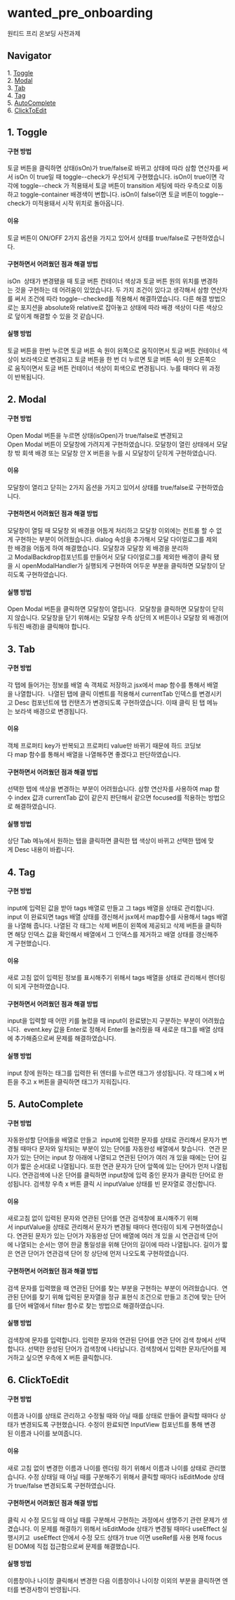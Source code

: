 # wanted_pre_onboarding
원티드 프리 온보딩 사전과제
   
   
## Navigator   
1. [Toggle](https://github.com/jres1007/wanted_pre_onboarding/edit/main/README.md#1toggle)   
2. [Modal](https://github.com/jres1007/wanted_pre_onboarding/edit/main/README.md#2modal)   
3. [Tab](https://github.com/jres1007/wanted_pre_onboarding/edit/main/README.md#3tab)   
4. [Tag](https://github.com/jres1007/wanted_pre_onboarding/edit/main/README.md#4tag)   
5. [AutoComplete](https://github.com/jres1007/wanted_pre_onboarding/edit/main/README.md#5autocomplete)   
6. [ClickToEdit](https://github.com/jres1007/wanted_pre_onboarding/edit/main/README.md#6clicktoedit)   

## 1. Toggle

#### 구현 방법

토글 버튼을 클릭하면 상태(isOn)가 true/false로 바뀌고 상태에 따라 삼함 연산자를 써서 isOn 이 true일 때 toggle--check가 우선되게 구현했습니다.
isOn이 true이면 각각에 toggle--check 가 적용돼서 토글 버튼이 transition 세팅에 따라 우측으로 이동하고 toggle-container 배경색이 변합니다.
isOn이 false이면 토글 버튼이 toggle--check가 미적용돼서 시작 위치로 돌아옵니다.

#### 이유
토글 버튼이 ON/OFF 2가지 옵션을 가지고 있어서 상태를 true/false로 구현하였습니다. 

#### 구현하면서 어려웠던 점과 해결 방법
isOn  상태가 변경됐을 때 토글 버튼 컨테이너 색상과 토글 버튼 원의 위치를 변경하는 것을 구현하는 데 어려움이 있었습니다.
두 가지 조건이 있다고 생각해서 삼항 연산자를 써서 조건에 따라 toggle--checked를 적용해서 해결하였습니다.
다른 해결 방법으로는 포지션을 absolute와 relative로 잡아놓고 상태에 따라 배경 색상이 다른 색상으로 덮이게 해결할 수 있을 것 같습니다.

#### 실행 방법
토글 버튼을 한번 누르면 토글 버튼 속 원이 왼쪽으로 움직이면서 토글 버튼 컨테이너 색상이 보라색으로 변경되고
토글 버튼을 한 번 더 누르면 토글 버튼 속이 원 오른쪽으로 움직이면서 토글 버튼 컨테이너 색상이 회색으로 변경됩니다.
누를 때마다 위 과정이 반복됩니다.

## 2. Modal

#### 구현 방법

Open Modal 버튼을 누르면 상태(isOpen)가 true/false로 변경되고 
Open Modal 버튼이 모달창에 가려지게 구현하였습니다.
모달창이 열린 상태에서 모달창 밖 회색 배경 또는 모달창 안 X 버튼을 누를 시 모달창이 닫히게 구현하였습니다.

#### 이유

모달창이 열리고 닫히는 2가지 옵션을 가지고 있어서 상태를 true/false로 구현하였습니다. 

#### 구현하면서 어려웠던 점과 해결 방법
모달창이 열릴 때 모달창 외 배경을 어둡게 처리하고 모달창 이외에는 컨트롤 할 수 없게 구현하는 부분이 어려웠습니다.
dialog 속성을 추가해서 모달 다이얼로그를 제외한 배경을 어둡게 하여 해결했습니다.
모달창과 모달창 외 배경을 분리하고 ModalBackdrop컴포넌트를 만들어서 모달 다이얼로그를 제외한 배경이 클릭 됐을 시 openModalHandler가 실행되게 구현하여 어두운 부분을 클릭하면 모달창이 닫히도록 구현하였습니다. 

#### 실행 방법
Open Modal 버튼을 클릭하면 모달창이 열립니다. 
모달창을 클릭하면 모달창이 닫히지 않습니다.
모달창을 닫기 위해서는 모달창 우측 상단의 X 버튼이나 모달창 외 배경(어두워진 배경)을 클릭해야 합니다.


## 3. Tab

#### 구현 방법

각 탭에 들어가는 정보를 배열 속 객체로 저장하고 jsx에서 map 함수를 통해서 배열을 나열합니다. 
나열된 탭에 클릭 이벤트를 적용해서 currentTab 인덱스를 변경시키고 Desc 컴포넌트에 탭 컨탠츠가 변경되도록 구현하였습니다.
이때 클릭 된 탭 메뉴는 보라색 배경으로 변경됩니다.

#### 이유

객체 프로퍼티 key가 반복되고 프로퍼티 value만 바뀌기 때문에 하드 코딩보다 map 함수를 통해서 배열을 나열해주면 좋겠다고 판단하였습니다.

#### 구현하면서 어려웠던 점과 해결 방법
선택한 탭에 색상을 변경하는 부분이 어려웠습니다. 삼항 연산자를 사용하여 map 함수 index 값과 currentTab 값이 같은지 판단해서 같으면 focused를 적용하는 방법으로 해결하였습니다. 

#### 실행 방법
상단 Tab 메뉴에서 원하는 탭을 클릭하면 클릭한 탭 색상이 바뀌고 선택한 탭에 맞게 Desc 내용이 바뀝니다.


## 4. Tag

#### 구현 방법
input에 입력된 값을 받아 tags 배열로 만들고 그 tags 배열을 상태로 관리합니다. 
input 이 완료되면 tags 배열 상태를 갱신해서 jsx에서 map함수를 사용해서 tags 배열을 나열해 줍니다.
나열된 각 태그는 삭제 버튼이 왼쪽에 제공되고 삭제 버튼을 클릭하면 해당 인덱스 값을 확인해서 배열에서 그 인덱스를 제거하고 배열 상태를 갱신해주게 구현했습니다.

#### 이유
새로 고침 없이 입력된 정보를 표시해주기 위해서 tags 배열을 상태로 관리해서 렌더링이 되게 구현하였습니다.

#### 구현하면서 어려웠던 점과 해결 방법
input을 입력할 때 어떤 키를 눌렀을 때 input이 완료됐는지 구분하는 부분이 어려웠습니다. 
event.key 값을 Enter로 정해서 Enter를 눌러줬을 때 새로운 태그를 배열 상태에 추가해줌으로써 문제를 해결하였습니다.

#### 실행 방법
input 창에 원하는 태그를 입력한 뒤 엔터를 누르면 태그가 생성됩니다.
각 태그에 x 버튼을 주고 x 버튼을 클릭하면 태그가 지워집니다.

## 5. AutoComplete

#### 구현 방법

자동완성할 단어들을 배열로 만들고 
input에 입력한 문자를 상태로 관리해서 문자가 변경될 때마다 문자와 일치되는 부분이 있는 단어를 자동완성 배열에서 찾습니다. 
연관 문자가 있는 단어는 input 창 아래에 나열되고 연관된 단어가 여러 개 있을 때에는 단어 길이가 짧은 순서대로 나열됩니다.
또한 연관 문자가 단어 앞쪽에 있는 단어가 먼저 나열됩니다.
연관검색에 나온 단어를 클릭하면 input창에 입력 중인 문자가 클릭한 단어로 완성됩니다.
검색창 우측 x 버튼 클릭 시 inputValue 상태를 빈 문자열로 갱신합니다.

#### 이유

새로고침 없이 입력된 문자와 연관된 단어를 연관 검색창에 표시해주기 위해서 inputValue을 상태로 관리해서 문자가 변경될 때마다 렌더링이 되게 구현하였습니다.
연관된 문자가 있는 단어가 자동완성 단어 배열에 여러 개 있을 시 연관검색 단어에 나열되는 순서는 영어 한글 통일성을 위해 단어의 길이에 따라 나열됩니다.
길이가 짧은 연관 단어가 연관검색 단어 창 상단에 먼저 나오도록 구현하였습니다.

#### 구현하면서 어려웠던 점과 해결 방법
검색 문자를 입력했을 때 연관된 단어를 찾는 부분을 구현하는 부분이 어려웠습니다. 
연관된 단어를 찾기 위해 입력된 문자열을 정규 표현식 조건으로 만들고 조건에 맞는 단어를 단어 배열에서 filter 함수로 찾는 방법으로 해결하였습니다. 

#### 실행 방법
검색창에 문자를 입력합니다. 입력한 문자와 연관된 단어를 연관 단어 검색 창에서 선택합니다.
선택한 완성된 단어가 검색창에 나타납니다.
검색창에서 입력한 문자/단어를 제거하고 싶으면 우측에 X 버튼 클릭합니다.


## 6. ClickToEdit

#### 구현 방법

이름과 나이를 상태로 관리하고 수정될 때와 아닐 때를 상태로 만들어 클릭할 때마다 상태가 변경되도록 구현했습니다.
수정이 완료되면 InputView 컴포넌트를 통해 변경된 이름과 나이를 보여줍니다. 

#### 이유

새로 고침 없이 변경한 이름과 나이를 렌더링 하기 위해서 이름과 나이를 상태로 관리했습니다.
수정 상태일 때 아닐 때를 구분해주기 위해서 클릭할 때마다 isEditMode 상태가 true/false 변경되도록 구현하였습니다.

#### 구현하면서 어려웠던 점과 해결 방법
클릭 시 수정 모드일 때 아닐 때를 구분해서 구현하는 과정에서 생명주기 관련 문제가 생겼습니다. 이 문제를 해결하기 위해서 isEditMode 상태가 변경될 때마다 useEffect 실행시키고 
useEffect 안에서 수정 모드 상태가 true 이면 useRef를 사용 현재 focus된 DOM에 직접 접근함으로써 문제를 해결했습니다.


#### 실행 방법
이름창이나 나이창 클릭해서 변경한 다음 이름창이나 나이창 이외의 부분을 클릭하면 엔터를 변경사항이 반영됩니다.

